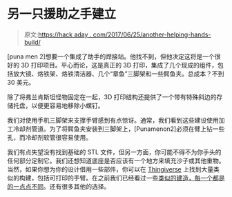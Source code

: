 # 另一只援助之手建立

> 原文:[https://hack aday . com/2017/06/25/another-helping-hands-build/](https://hackaday.com/2017/06/25/another-helping-hands-build/)

[puna men 2]想要一个集成了助手的焊接站。他找不到，但他决定这将是一个很好的 3D 打印项目。平心而论，这是真正的 3D 打印，集成了几个现成的组件，包括放大镜、烙铁架、烙铁清洁器、几个“章鱼”三脚架和一些鳄鱼夹。总成本？不到 30 美元。

除了将弗兰肯斯坦怪物固定在一起，3D 打印结构还提供了一个带有特殊斜边的存储托盘，以便更容易地移除小螺钉。

我们对使用手机三脚架来支撑手臂感到有点惊讶。通常，我们看到这些建设使用加工冷却剂管道。为了将鳄鱼夹安装到三脚架上，[Punamenon2]必须在臂上钻一些孔，而冷却剂软管很容易使用。

我们有点失望没有找到基础的 STL 文件，但另一方面，你可能不得不为你手头的任何部分定制它。我们还想知道底座是否应该有一个地方来填充沙子或其他重物。当然，如果你想为你的设计借用一些部件，你可以在 [Thingiverse](https://www.thingiverse.com/thing:493045) 上找到大量类似的构建，包括可打印的手臂。在之前我们已经看过一些[类似的建造，每一个都是](https://hackaday.com/2017/05/12/cheap-helping-hands-just-add-time/)[的一点点不同](https://hackaday.com/2016/01/06/helping-gorilla-hands/)。还有很多其他的选择。